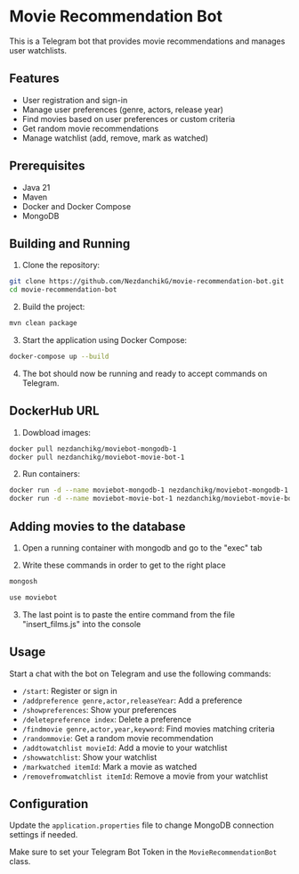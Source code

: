 # Movie Recommendation Bot

This is a Telegram bot that provides movie recommendations and manages user watchlists.

## Features

- User registration and sign-in
- Manage user preferences (genre, actors, release year)
- Find movies based on user preferences or custom criteria
- Get random movie recommendations
- Manage watchlist (add, remove, mark as watched)

## Prerequisites

- Java 21
- Maven
- Docker and Docker Compose
- MongoDB

## Building and Running

1. Clone the repository:

```bash
git clone https://github.com/NezdanchikG/movie-recommendation-bot.git
cd movie-recommendation-bot
```

2. Build the project:

```bash
mvn clean package
```

3. Start the application using Docker Compose:

```bash
docker-compose up --build
```

4. The bot should now be running and ready to accept commands on Telegram.

## DockerHub URL
1. Dowbload images:
```bash
docker pull nezdanchikg/moviebot-mongodb-1
docker pull nezdanchikg/moviebot-movie-bot-1
```

2. Run containers:
```bash
docker run -d --name moviebot-mongodb-1 nezdanchikg/moviebot-mongodb-1
docker run -d --name moviebot-movie-bot-1 nezdanchikg/moviebot-movie-bot-1
```

## Adding movies to the database

1. Open a running container with mongodb and go to the "exec" tab

2. Write these commands in order to get to the right place
```bash
mongosh
```
```bash
use moviebot
```

3. The last point is to paste the entire command from the file "insert_films.js" into the console
## Usage

Start a chat with the bot on Telegram and use the following commands:

- `/start`: Register or sign in
- `/addpreference genre,actor,releaseYear`: Add a preference
- `/showpreferences`: Show your preferences
- `/deletepreference index`: Delete a preference
- `/findmovie genre,actor,year,keyword`: Find movies matching criteria
- `/randommovie`: Get a random movie recommendation
- `/addtowatchlist movieId`: Add a movie to your watchlist
- `/showwatchlist`: Show your watchlist
- `/markwatched itemId`: Mark a movie as watched
- `/removefromwatchlist itemId`: Remove a movie from your watchlist

## Configuration

Update the `application.properties` file to change MongoDB connection settings if needed.

Make sure to set your Telegram Bot Token in the `MovieRecommendationBot` class.


